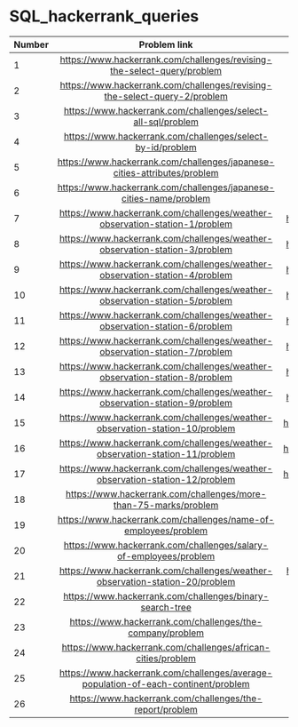# SQL_hackerrank_queries

| Number | Problem link        | Solutions    |
| ------------- |:-------------:| :---------: |
| 1 | https://www.hackerrank.com/challenges/revising-the-select-query/problem     | https://github.com/rutvi14/SQL_hackerrank_queries/blob/main/select/revising_SQL_query |
| 2 | https://www.hackerrank.com/challenges/revising-the-select-query-2/problem   | https://github.com/rutvi14/SQL_hackerrank_queries/blob/main/select/revising_SQL_query2 |
| 3 | https://www.hackerrank.com/challenges/select-all-sql/problem                | https://github.com/rutvi14/SQL_hackerrank_queries/blob/main/select/selectAll          |
| 4 |https://www.hackerrank.com/challenges/select-by-id/problem                  | https://github.com/rutvi14/SQL_hackerrank_queries/blob/main/select/select_by_Id       |
| 5 | https://www.hackerrank.com/challenges/japanese-cities-attributes/problem    |  https://github.com/rutvi14/SQL_hackerrank_queries/blob/main/select/japanese_city_attributes    |
| 6 | https://www.hackerrank.com/challenges/japanese-cities-name/problem          | https://github.com/rutvi14/SQL_hackerrank_queries/blob/main/select/japanese_city_names  |
| 7 |https://www.hackerrank.com/challenges/weather-observation-station-1/problem | https://github.com/rutvi14/SQL_hackerrank_queries/blob/main/select/weather_station_observation_1  |
| 8 | https://www.hackerrank.com/challenges/weather-observation-station-3/problem   | https://github.com/rutvi14/SQL_hackerrank_queries/blob/main/select/weather_station_observation_3  |
| 9 | https://www.hackerrank.com/challenges/weather-observation-station-4/problem   |  https://github.com/rutvi14/SQL_hackerrank_queries/blob/main/select/weather_station_observation_4   |
| 10 | https://www.hackerrank.com/challenges/weather-observation-station-5/problem    |  https://github.com/rutvi14/SQL_hackerrank_queries/blob/main/select/weather_station_observation_5  |
|11 | https://www.hackerrank.com/challenges/weather-observation-station-6/problem |  https://github.com/rutvi14/SQL_hackerrank_queries/blob/main/select/weather_station_observation_6  |
| 12 | https://www.hackerrank.com/challenges/weather-observation-station-7/problem | https://github.com/rutvi14/SQL_hackerrank_queries/blob/main/select/weather_station_observation_7 |
| 13 | https://www.hackerrank.com/challenges/weather-observation-station-8/problem | https://github.com/rutvi14/SQL_hackerrank_queries/blob/main/select/weather_station_observation_8  |
| 14 |https://www.hackerrank.com/challenges/weather-observation-station-9/problem  | https://github.com/rutvi14/SQL_hackerrank_queries/blob/main/select/weather_station_observation_9 |
| 15 | https://www.hackerrank.com/challenges/weather-observation-station-10/problem  | https://github.com/rutvi14/SQL_hackerrank_queries/blob/main/select/weather_station_observation_10 |
| 16 |https://www.hackerrank.com/challenges/weather-observation-station-11/problem | https://github.com/rutvi14/SQL_hackerrank_queries/blob/main/select/weather_station_observation_11 |
| 17 | https://www.hackerrank.com/challenges/weather-observation-station-12/problem | https://github.com/rutvi14/SQL_hackerrank_queries/blob/main/select/weather_station_observation_12 |
|18 | https://www.hackerrank.com/challenges/more-than-75-marks/problem | https://github.com/rutvi14/SQL_hackerrank_queries/blob/main/select/higher_han_75_marks |
| 19 | https://www.hackerrank.com/challenges/name-of-employees/problem | https://github.com/rutvi14/SQL_hackerrank_queries/blob/main/select/employee_names |
| 20 | https://www.hackerrank.com/challenges/salary-of-employees/problem | https://github.com/rutvi14/SQL_hackerrank_queries/blob/main/select/employee_salaries |
| 21 | https://www.hackerrank.com/challenges/weather-observation-station-20/problem | https://github.com/rutvi14/SQL_hackerrank_queries/blob/main/select/weather-observation-station-20 |
| 22 | https://www.hackerrank.com/challenges/binary-search-tree | https://github.com/rutvi14/SQL_hackerrank_queries/blob/main/select/binary_tree_nodes |
| 23 | https://www.hackerrank.com/challenges/the-company/problem | https://github.com/rutvi14/SQL_hackerrank_queries/blob/main/select/new_company_problem |
| 24 | https://www.hackerrank.com/challenges/african-cities/problem | https://github.com/rutvi14/SQL_hackerrank_queries/blob/main/select/african-cities |
| 25 | https://www.hackerrank.com/challenges/average-population-of-each-continent/problem | https://github.com/rutvi14/SQL_hackerrank_queries/blob/main/select/avg-population-of-each-continent |
| 26 | https://www.hackerrank.com/challenges/the-report/problem | https://github.com/rutvi14/SQL_hackerrank_queries/blob/main/select/the-report |












